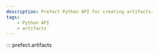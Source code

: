 ```yaml
---
description: Prefect Python API for creating artifacts.
tags:
    - Python API
    - artifacts
---
```


::: prefect.artifacts